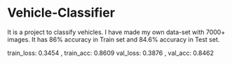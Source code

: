 # Vehicle-Classifier
It is a project to classify vehicles. I have made my own data-set with 7000+ images. It has 86% accuracy in Train set and 84.6% accuracy in Test set.

train_loss: 0.3454 , train_acc: 0.8609
val_loss: 0.3876 , val_acc: 0.8462
